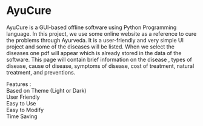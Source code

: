# AyuCure

AyuCure is a GUI-based offline software using Python Programming language. In this project, we use some online website as a reference to cure the problems through Ayurveda. It is a user-friendly and very simple UI project and some of the diseases will be listed.  When we select the diseases one pdf will appear which is already stored in the data of the software. This page will contain brief information on the disease , types of disease, cause of disease, symptoms of disease, cost of treatment, natural treatment, and preventions.

Features : <br>
Based on Theme (Light or Dark)<br>
User Friendly<br>
Easy to Use<br>
Easy to Modify<br>
Time Saving
